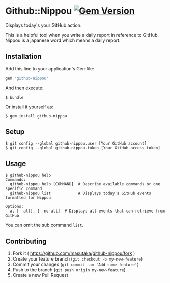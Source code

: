 # Github::Nippou [![Gem Version][gem-badge]][gem-link]

Displays today's your GitHub action.

This is a helpful tool when you write a daily report in reference to
GitHub. Nippou is a japanese word which means a daily report.

## Installation

Add this line to your application's Gemfile:

```ruby
gem 'github-nippou'
```

And then execute:

    $ bundle

Or install it yourself as:

    $ gem install github-nippou

## Setup

    $ git config --global github-nippou.user [Your GitHub account]
    $ git config --global github-nippou.token [Your GitHub access token]

## Usage

```
$ github-nippou help
Commands:
  github-nippou help [COMMAND]  # Describe available commands or one specific command
  github-nippou list            # Displays today's GitHub events formatted for Nippou

Options:
  a, [--all], [--no-all]  # Displays all events that can retrieve from GitHub
```

You can omit the sub command `list`.

## Contributing

1. Fork it ( https://github.com/masutaka/github-nippou/fork )
2. Create your feature branch (`git checkout -b my-new-feature`)
3. Commit your changes (`git commit -am 'Add some feature'`)
4. Push to the branch (`git push origin my-new-feature`)
5. Create a new Pull Request

[gem-badge]: https://badge.fury.io/rb/github-nippou.svg
[gem-link]: http://badge.fury.io/rb/github-nippou
